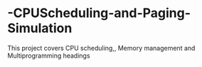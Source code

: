 # -CPUScheduling-and-Paging-Simulation
This project covers  CPU scheduling,, Memory management and Multiprogramming headings 
